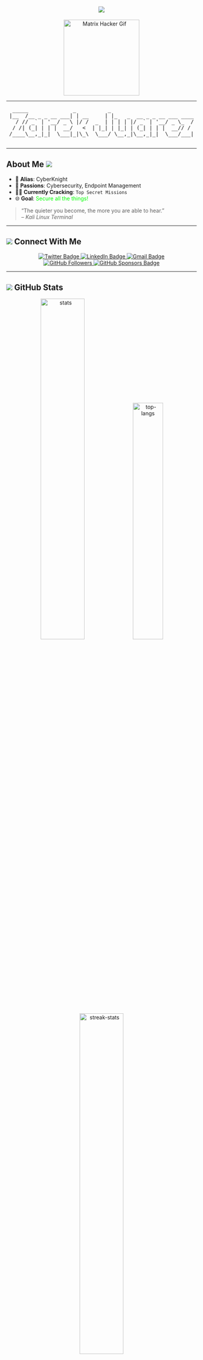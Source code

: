 <!-- 
     ______    __    __  ___       __       __  ___  _______ .______      
    /      |  |  |  |  |/   \     |  |     |  |/  / |   ____||   _  \     
   |  ,----'  |  |__|  |  ^)  |    |  |     |  '  /  |  |__   |  |_)  |    
   |  |       |   __   |  /  /     |  |     |    <   |   __|  |      /     
   |  `----.  |  |  |  | /  /----. |  `----.|  .  \  |  |____ |  |\  \----.
    \______|  |__|  |__|/__/     \ \______||__|\__\ |_______|| _| `._____|
                                                                          
    Personal Hacker-Style Readme
    -----------------------------------------------------------------------
-->

<h1 align="center">
  <img src="https://readme-typing-svg.herokuapp.com?font=VT323&size=36&duration=3000&color=00FF00&center=true&vCenter=true&lines=HELLO%2C+WORLD!;WELCOME+TO+MY+DOMAIN!">
</h1>

<p align="center">
  <img src="https://media1.giphy.com/media/v1.Y2lkPTc5MGI3NjExeWthcmluNXFpdjh2NzR1YTI5amt3a2JuN2U0aDVodzFpdTFvbWl5MSZlcD12MV9pbnRlcm5hbF9naWZfYnlfaWQmY3Q9Zw/JIX9t2j0ZTN9S/giphy.gif" alt="Matrix Hacker Gif" width="200"/>
</p>

---

<pre align="center" style="font-family: monospace;">
 _____              _          _                          
|__  /__ _ _ __ ___| | __     | |_   _  __ _ _ __ ___ ____
  / // _` | '__/ _ \ |/ /  _  | | | | |/ _` | '__/ _ \_  /
 / /| (_| | | |  __/   <  | |_| | |_| | (_| | | |  __// / 
/____\__,_|_|  \___|_|\_\  \___/ \__,_|\__,_|_|  \___/___|

</pre>

---

## About Me <img src="https://img.icons8.com/emoji/25/skull-and-crossbones.png"/>

- 👾 **Alias**: CyberKnight
- 🤖 **Passions**: Cybersecurity, Endpoint Management
- 🏴‍☠️ **Currently Cracking**: `Top Secret Missions`
- 🌐 **Goal**: <span style="color: #00FF00;">Secure all the things!</span>

> “The quieter you become, the more you are able to hear.”  
> – *Kali Linux Terminal*

---

## <img src="https://img.icons8.com/material-outlined/24/00FF00/connection-status-on--v1.png"/> Connect With Me

<p align="center">
  <a href="https://twitter.com/YOUR_HANDLE">
    <img src="https://img.shields.io/badge/Twitter-%231DA1F2.svg?logo=twitter&logoColor=white" alt="Twitter Badge"/>
  </a>
  <a href="https://www.linkedin.com/in/YOUR_HANDLE/">
    <img src="https://img.shields.io/badge/LinkedIn-%230077B5.svg?logo=linkedin&logoColor=white" alt="LinkedIn Badge"/>
  </a>
  <a href="mailto:YOUR_EMAIL">
    <img src="https://img.shields.io/badge/Email-D14836?logo=gmail&logoColor=white" alt="Gmail Badge"/>
  </a>
  <br/>
  <a href="https://github.com/YOUR_USERNAME?tab=followers">
    <img src="https://img.shields.io/github/followers/YOUR_USERNAME?label=GitHub%20Followers&style=social" alt="GitHub Followers"/>
  </a>
  <a href="https://github.com/sponsors/YOUR_USERNAME">
    <img src="https://img.shields.io/badge/Sponsor-30363D?logo=GitHub-Sponsors&logoColor=#white" alt="GitHub Sponsors Badge"/>
  </a>
</p>

---

## <img src="https://img.icons8.com/windows/32/00FF00/command-line.png"/> GitHub Stats

<p align="center">
  <img src="https://github-readme-stats.vercel.app/api?username=YOUR_USERNAME&show_icons=true&hide_border=true&theme=tokyonight" width="48%" alt="stats" />
  <img src="https://github-readme-stats.vercel.app/api/top-langs/?username=YOUR_USERNAME&layout=compact&hide_border=true&theme=tokyonight" width="40%" alt="top-langs" />
</p>

<p align="center">
  <img src="https://github-readme-streak-stats.herokuapp.com?user=YOUR_USERNAME&theme=tokyonight&hide_border=true&date_format=M%20j%5B%2C%20Y%5D" width="48%" alt="streak-stats" />
</p>

---

## Tech Arsenal <img src="https://img.icons8.com/dotty/24/00FF00/linux.png"/>

```yaml
  - Code:
    - Python
    - C / C++
    - JavaScript
    - Bash
  - OS:
    - Kali Linux
    - Arch
    - Windows Subsystem for Linux
  - Tools:
    - Wireshark
    - Metasploit
    - Nmap
    - Burp Suite
  - Other:
    - Docker
    - Git
    - Reverse Engineering
